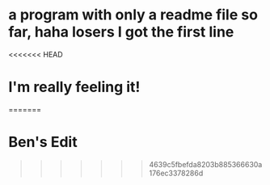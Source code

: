 # a program with only a readme file so far, haha losers I got the first line


<<<<<<< HEAD






# I'm really feeling it!
=======
# Ben's Edit
>>>>>>> 4639c5fbefda8203b885366630a176ec3378286d
